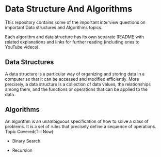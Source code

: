  # Data Structure And Algorithms

This repository contains some of the important interview questions on important Data structures and Algorithms topics.

Each algorithm and data structure has its own separate README with related explanations and links for further reading (including ones to YouTube videos).

## Data Structures

A data structure is a particular way of organizing and storing data in a computer so that it can be accessed and modified efficiently. More precisely, a data structure is a collection of data values, the relationships among them, and the functions or operations that can be applied to the data.

## Algorithms

An algorithm is an unambiguous specification of how to solve a class of problems. It is a set of rules that precisely define a sequence of operations.
Topic Covered(Till Now)

- Binary Search

- Recursion
